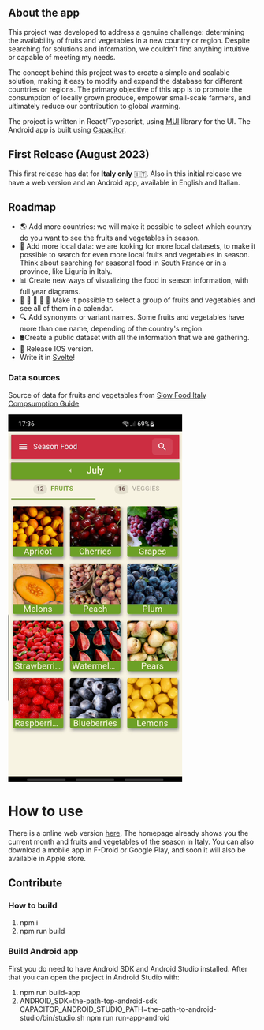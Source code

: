 ## About the app

This project was developed to address a genuine challenge: determining the availability of fruits and vegetables in a new country or region. Despite searching for solutions and information, we couldn't find anything intuitive or capable of meeting my needs.

The concept behind this project was to create a simple and scalable solution, making it easy to modify and expand the database for different countries or regions. The primary objective of this app is to promote the consumption of locally grown produce, empower small-scale farmers, and ultimately reduce our contribution to global warming.

The project is written in React/Typescript, using [MUI](https://mui.com/) library for the UI. The Android app is built using [Capacitor](https://capacitorjs.com/).

## First Release (August 2023)

This first release has dat for **Italy only** 🇮🇹. Also in this initial release we have a web version and an Android app, available in English and Italian.

## Roadmap

- 🌎 Add more countries: we will make it possible to select which country do you want to see the fruits and vegetables in season.
- 📌 Add more local data: we are looking for more local datasets, to make it possible to search for even more local fruits and vegetables in season. Think about searching for seasonal food in South France or in a province, like Liguria in Italy.
- 📊 Create new ways of visualizing the food in season information, with full year diagrams.
- 🍇 🍉 🍑 🥝 🍒 Make it possible to select a group of fruits and vegetables and see all of them in a calendar.
- 🔍 Add synonyms or variant names. Some fruits and vegetables have more than one name, depending of the country's region.
- 🛢Create a public dataset with all the information that we are gathering.
- 🍎 Release IOS version.
- Write it in [Svelte](https://svelte.dev/)!

### Data sources

Source of data for fruits and vegetables from [Slow Food Italy](https://www.slowfood.it/guide-al-consumo/) [Compsumption Guide](https://www.slowfood.it/wp-content/uploads/blu_facebook_uploads/2014/09/ita_guida_consumo_b.pdf)

<!-- Source for mushrooms from [Greenme](https://www.greenme.it/salute-e-alimentazione/mangiare-sostenibile/funghi-stagionalita/) -->

![season-fruit](assets/print-1.png)

# How to use

There is a online web version [here](https://fuzue.tech/seasonalfood/). The homepage already shows you the current month and fruits and vegetables of the season in Italy. You can also download a mobile app in F-Droid or Google Play, and soon it will also be available in Apple store.

## Contribute

### How to build

1. npm i
2. npm run build

### Build Android app

First you do need to have Android SDK and Android Studio installed. After that you can open the project in Android Studio with:

1. npm run build-app
2. ANDROID_SDK=the-path-top-android-sdk CAPACITOR_ANDROID_STUDIO_PATH=the-path-to-android-studio/bin/studio.sh npm run run-app-android
